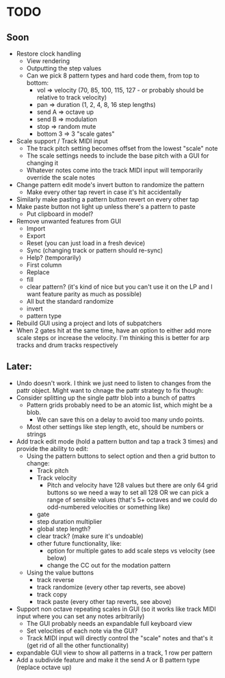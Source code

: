 # TODO

## Soon
- Restore clock handling
  - View rendering
  - Outputting the step values
  - Can we pick 8 pattern types and hard code them, from top to bottom:
    - vol => velocity (70, 85, 100, 115, 127 - or probably should be relative to track velocity)
    - pan => duration (1, 2, 4, 8, 16 step lengths)
    - send A => octave up
    - send B => modulation
    - stop => random mute
    - bottom 3 => 3 "scale gates"
- Scale support / Track MIDI input
  - The track pitch setting becomes offset from the lowest "scale" note
  - The scale settings needs to include the base pitch with a GUI for changing it
  - Whatever notes come into the track MIDI input will temporarily override the scale notes
- Change pattern edit mode's invert button to randomize the pattern
  - Make every other tap revert in case it's hit accidentally
- Similarly make pasting a pattern button revert on every other tap
- Make paste button not light up unless there's a pattern to paste
  - Put clipboard in model?
- Remove unwanted features from GUI
  - Import
  - Export
  - Reset (you can just load in a fresh device)
  - Sync (changing track or pattern should re-sync)
  - Help? (temporarily)
  - First column
  - Replace
  - fill
  - clear pattern? (it's kind of nice but you can't use it on the LP and I want feature parity as much as possible)
  - All but the standard randomize
  - invert
  - pattern type
- Rebuild GUI using a project and lots of subpatchers
- When 2 gates hit at the same time, have an option to either add more scale steps or increase the velocity. I'm thinking this is better for arp tracks and drum tracks respectively

## Later:
- Undo doesn't work. I think we just need to listen to changes from the pattr object. Might want to chnage the pattr strategy to fix though:
- Consider splitting up the single pattr blob into a bunch of pattrs
  - Pattern grids probably need to be an atomic list, which might be a blob.
    - We can save this on a delay to avoid too many undo points.
  - Most other settings like step length, etc, should be numbers or  strings
- Add track edit mode (hold a pattern button and tap a track 3 times) and provide the ability to edit:
  - Using the pattern buttons to select option and then a grid button to change:
    - Track pitch
    - Track velocity
      - Pitch and velocity have 128 values but there are only 64 grid buttons so we need a way to set all 128 OR we can pick a range of sensible values (that's 5+ octaves and we could do odd-numbered velocities or something like)
    - gate
    - step duration multiplier
    - global step length?
    - clear track? (make sure it's undoable)
    - other future functionality, like:
      - option for multiple gates to add scale steps vs velocity (see below)
      - change the CC out for the modation pattern
  - Using the value buttons
    - track reverse
    - track randomize (every other tap reverts, see above)
    - track copy
    - track paste  (every other tap reverts, see above)
- Support non octave repeating scales in GUI (so it works like track MIDI input where you can set any notes arbitrarily)
  - The GUI probably needs an expandable full keyboard view
  - Set velocities of each note via the GUI?
  - Track MIDI input will directly control the "scale" notes and that's it (get rid of all the other functionality)
- expandable GUI view to show all patterns in a track, 1 row per pattern
- Add a subdivide feature and make it the send A or B pattern type (replace octave up)
